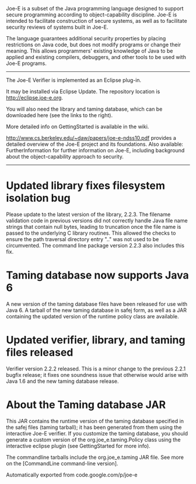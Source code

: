 Joe-E is a subset of the Java programming language designed to support secure programming according to object-capability discipline.  Joe-E is intended to facilitate construction of secure systems, as well as to facilitate security reviews of systems built in Joe-E.

The language guarantees additional security properties by placing restrictions on Java code, but does not modify programs or change their meaning.  This allows programmers' existing knowledge of Java to be applied and existing compilers, debuggers, and other tools to be used with Joe-E programs. 

----

The Joe-E Verifier is implemented as an Eclipse plug-in.

It may be installed via Eclipse Update.  The repository location is http://eclipse.joe-e.org.

You will also need the library and taming database, which can be downloaded here (see the links to the right).

More detailed info on GettingStarted is available in the wiki.

http://www.cs.berkeley.edu/~daw/papers/joe-e-ndss10.pdf provides a detailed overview of the Joe-E project and its foundations.  Also available: FurtherInformation for further information on Joe-E, including background about the object-capability approach to security.

----

Updated library fixes filesystem isolation bug
==============================================

Please update to the latest version of the library, 2.2.3.  The filename validation code in previous versions did not correctly handle Java file name strings that contain null bytes, leading to truncation once the file name is passed to the underlying C library routines.  This allowed the checks to ensure the path traversal directory entry ".." was not used to be circumvented.  The command line package version 2.2.3 also includes this fix.


Taming database now supports Java 6
===================================

A new version of the taming database files have been released for use with Java 6.  A tarball of the new taming database in safej form, as well as a JAR containing the updated version of the runtime policy class are available.

Updated verifier, library, and taming files released
====================================================

Verifier version 2.2.2 released.  This is a minor change to the previous 2.2.1 bugfix release; it fixes one soundness issue that otherwise would arise with Java 1.6 and the new taming database release.

About the Taming database JAR
=============================

This JAR contains the runtime version of the taming database specified in the safej files (taming tarball); it has been generated from them using the interactive Joe-E verifier.
If you customize the taming database, you should generate a custom version of the org.joe_e.taming.Policy class using the interactive eclipse plugin (see GettingStarted for more info).

The commandline tarballs include the org.joe_e.taming JAR file.  See more on the [CommandLine command-line version].


Automatically exported from code.google.com/p/joe-e
